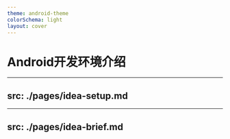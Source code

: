```yaml
---
theme: android-theme
colorSchema: light
layout: cover
---
```


# Android开发环境介绍

---
src: ./pages/idea-setup.md
---

---
src: ./pages/idea-brief.md
---
